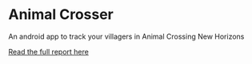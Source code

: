 # Animal Crosser

 An android app to track your villagers in Animal Crossing New Horizons

 [Read the full report here](Report.pdf)
